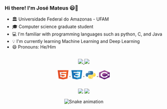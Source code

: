 ### Hi there! I'm José Mateus 😃👋

- 🏛️ Universidade Federal do Amazonas - UFAM
- 🎓 Computer science graduate student
- 💻 I'm familiar with programming languages such as python, C, and Java
- 💡 I'm currently learning Machine Learning and Deep Learning
- 😄 Pronouns: He/Him

<!--
- 🔭 I’m currently working on ...
- 🌱 I’m currently learning ...
- 👯 I’m looking to collaborate on ...
- 🤔 I’m looking for help with ...
- 💬 Ask me about ...
- 📫 How to reach me: ...
- 😄 Pronouns: ...
- ⚡ Fun fact: ...
-->

##

<div align="center">
  <a href="https://github.com/josemateusc">
  <img height="155em" src="https://github-readme-stats.vercel.app/api?username=josemateusc&show_icons=true&theme=tokyonight&include_all_commits=true&count_private=true"/>
  <img height="155em" src="https://github-readme-stats.vercel.app/api/top-langs/?username=josemateusc&layout=compact&langs_count=7&theme=tokyonight"/>
</div>



<div style="display: inline_block"><br>
    <div align="center">
    <img align="center" alt="Jose-HTML" height="30" width="40" src="https://raw.githubusercontent.com/devicons/devicon/master/icons/html5/html5-original.svg">
    <img align="center" alt="Jose-CSS" height="30" width="40" src="https://raw.githubusercontent.com/devicons/devicon/master/icons/css3/css3-original.svg">
    <img align="center" alt="Jose-Python" height="30" width="40" src="https://raw.githubusercontent.com/devicons/devicon/master/icons/python/python-original.svg">
    <img align="center" alt="Jose-C" height="30" width="40" src="https://raw.githubusercontent.com/devicons/devicon/master/icons/csharp/csharp-original.svg">
  </div>
</div>

##

<div align="center"> 
  <a href = "mailto:jose.cordova@icomp.ufam.edu.br"><img src="https://img.shields.io/badge/-Gmail-%23333?style=for-the-badge&logo=gmail&logoColor=white" target="_blank"></a>
  <a href="https://www.linkedin.com/in/jose-mateus-cordova-rodrigues" target="_blank"><img src="https://img.shields.io/badge/LinkedIn-0077B5?style=for-the-badge&logo=linkedin&logoColor=white" target="_blank"></a> 
 
![Snake animation](https://github.com/josemateusc/josemateusc/blob/output/github-contribution-grid-snake.svg)

</div>
